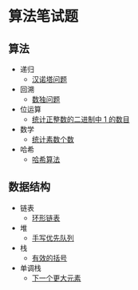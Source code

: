 # 算法笔试题

## 算法

- 递归
  - [汉诺塔问题](hanota/hanota.md)
- 回溯
  - [数独问题](sudoku/sudoku.md)
- 位运算
  - [统计正整数的二进制中 1 的数目](number_of_1_bits/number_of_1_bits.md)
- 数学
  - [统计素数个数](prime/prime.md)
- 哈希
  - [哈希算法](hash/hash.md)

## 数据结构

- 链表
  - [环形链表](linked_list/linked_list.md)
- 堆
  - [手写优先队列](heap/heap.md)
- 栈
  - [有效的括号](stack/stack.md)
- 单调栈
  - [下一个更大元素](priority_stack/next_greater_element.md)